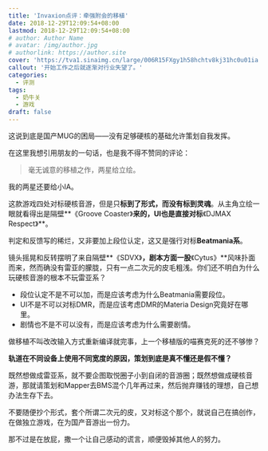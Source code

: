 ```yaml
---
title: 'Invaxion点评：牵强附会的移植'
date: 2018-12-29T12:09:54+08:00
lastmod: 2018-12-29T12:09:54+08:00
# author: Author Name
# avatar: /img/author.jpg
# authorlink: https://author.site
cover: 'https://tva1.sinaimg.cn/large/006R15FXgy1h58hchtv8kj31hc0u01ia.jpg'
callout: '开始工作之后就逐渐对行业失望了。'
categories:
  - 评测
tags:
  - 奶牛关
  - 游戏
draft: false
---
```


这说到底是国产MUG的困局——没有足够硬核的基础允许策划自我发挥。

<!--more-->

在这里我想引用朋友的一句话，也是我不得不赞同的评论：

> 毫无诚意的移植之作，两星给立绘。

我的两星还要给小IA。

这款游戏四处对标硬核音游，但是只**标到了形式，而没有标到灵魂**。从主角立绘一眼就看得出是隔壁**《Groove Coaster》**来的，UI也是直接对标**《DJMAX Respect》**。

判定和反馈写的稀烂，又非要加上段位认定，这又是强行对标**Beatmania系**。

镜头摇晃和反转摆明了来自隔壁**《SDVX》**，剧本方面一股**《Cytus》**风味扑面而来，然而确没有雷亚的朦胧，只有一点二次元的皮毛粗浅。你们还不明白为什么玩硬核音游的根本不玩雷亚系？

*   段位认定不是不可以加，而是应该考虑为什么Beatmania需要段位。
*   UI不是不可以对标DMR，而是应该考虑DMR的Materia Design究竟好在哪里。
*   剧情也不是不可以没有，而是应该考虑为什么需要剧情。

做移植不叫改改输入方式重新编译就完事，上一个移植版的喵赛克死的还不够惨？

**轨道在不同设备上使用不同宽度的原因，策划到底是真不懂还是假不懂？**

既然想做成雷亚系，就不要企图取悦圈子小到自闭的音游圈；既然想做成硬核音游，那就请策划和Mapper去BMS混个几年再过来，然后抛弃赚钱的理想，自己想办法生存下去。

不要随便抄个形式，套个所谓二次元的皮，又对标这个那个，就说自己在搞创作，在做独立游戏，在为国产音游出一份力。

那不过是在放屁，撒一个让自己感动的谎言，顺便毁掉其他人的努力。
